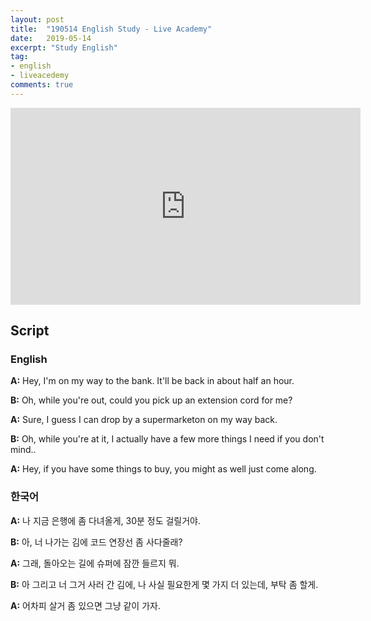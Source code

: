 ```yaml
---
layout: post
title:  "190514 English Study - Live Academy"
date:   2019-05-14
excerpt: "Study English"
tag:
- english
- liveacedemy
comments: true
---
```


<iframe width="560" height="315" src="https://www.youtube.com/embed/qey-xlG0HZI" frameborder="0" allow="accelerometer; autoplay; encrypted-media; gyroscope; picture-in-picture" allowfullscreen></iframe>

## Script

### English

**A:** Hey, I'm on my way to the bank. It'll be back in about half an hour.

**B:** Oh, while you're out, could you pick up an extension cord for me?

**A:** Sure, I guess I can drop by a supermarketon on my way back.

**B:** Oh, while you're at it, I actually have a few more things I need if you don't mind..

**A:** Hey, if you have some things to buy, you might as well just come along.

### 한국어

**A:** 나 지금 은행에 좀 다녀올게, 30분 정도 걸릴거야.

**B:** 아, 너 나가는 김에 코드 연장선 좀 사다줄래?

**A:** 그래, 돌아오는 길에 슈퍼에 잠깐 들르지 뭐.

**B:** 아 그리고 너 그거 사러 간 김에, 나 사실 필요한게 몇 가지 더 있는데, 부탁 좀 할게.

**A:** 어차피 살거 좀 있으면 그냥 같이 가자.